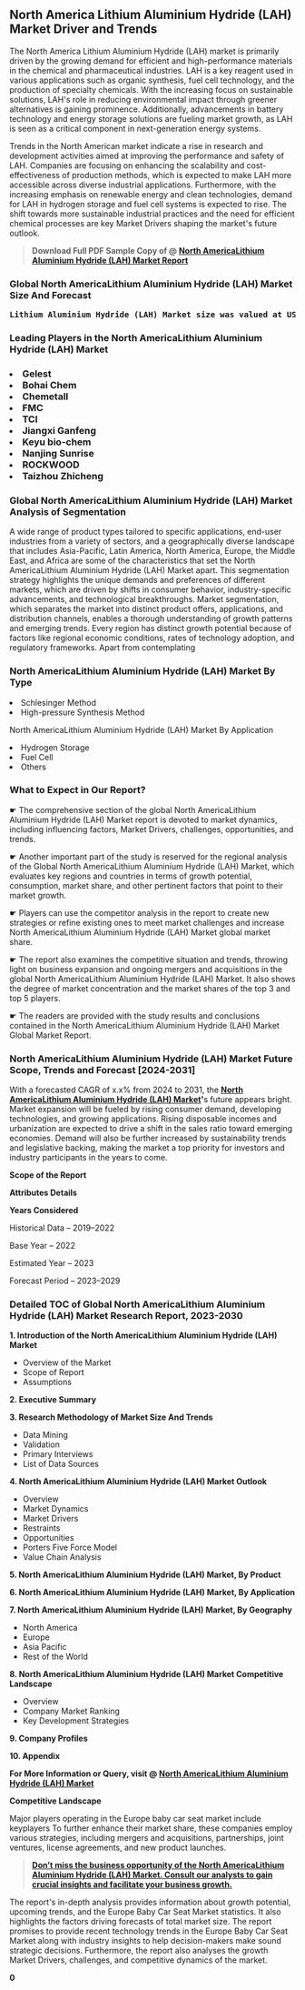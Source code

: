 <p><h2>North America Lithium Aluminium Hydride (LAH) Market Driver and Trends</h2><p>The North America Lithium Aluminium Hydride (LAH) market is primarily driven by the growing demand for efficient and high-performance materials in the chemical and pharmaceutical industries. LAH is a key reagent used in various applications such as organic synthesis, fuel cell technology, and the production of specialty chemicals. With the increasing focus on sustainable solutions, LAH's role in reducing environmental impact through greener alternatives is gaining prominence. Additionally, advancements in battery technology and energy storage solutions are fueling market growth, as LAH is seen as a critical component in next-generation energy systems.</p><p>Trends in the North American market indicate a rise in research and development activities aimed at improving the performance and safety of LAH. Companies are focusing on enhancing the scalability and cost-effectiveness of production methods, which is expected to make LAH more accessible across diverse industrial applications. Furthermore, with the increasing emphasis on renewable energy and clean technologies, demand for LAH in hydrogen storage and fuel cell systems is expected to rise. The shift towards more sustainable industrial practices and the need for efficient chemical processes are key Market Drivers shaping the market's future outlook.</p></p><blockquote id="" class=""><strong>Download Full PDF Sample Copy of @&nbsp;<a href="https://www.verifiedmarketreports.com/download-sample/?rid=637344&utm_source=GitHub-Jan&utm_medium=281" target="_blank">North AmericaLithium Aluminium Hydride (LAH) Market Report</a>&nbsp;&nbsp;</strong></blockquote><h3 id="" class=""><strong>Global&nbsp;North AmericaLithium Aluminium Hydride (LAH) Market Size And Forecast</strong></h3><pre class="reader-text-block__code-block"><strong>Lithium Aluminium Hydride (LAH) Market size was valued at USD 0.25 Billion in 2022 and is projected to reach USD 0.43 Billion by 2030, growing at a CAGR of 7.6% from 2024 to 2030.</strong></pre><h3 id="" class="">Leading Players in the&nbsp;North AmericaLithium Aluminium Hydride (LAH) Market</h3><h3 class=""></Li><Li>Gelest</Li><Li> Bohai Chem</Li><Li> Chemetall</Li><Li> FMC</Li><Li> TCI</Li><Li> Jiangxi Ganfeng</Li><Li> Keyu bio-chem</Li><Li> Nanjing Sunrise</Li><Li> ROCKWOOD</Li><Li> Taizhou Zhicheng</h3><h3 id="" class="">Global&nbsp;North AmericaLithium Aluminium Hydride (LAH) Market Analysis of Segmentation</h3><p id="" class="">A wide range of product types tailored to specific applications, end-user industries from a variety of sectors, and a geographically diverse landscape that includes Asia-Pacific, Latin America, North America, Europe, the Middle East, and Africa are some of the characteristics that set the North AmericaLithium Aluminium Hydride (LAH) Market apart. This segmentation strategy highlights the unique demands and preferences of different markets, which are driven by shifts in consumer behavior, industry-specific advancements, and technological breakthroughs. Market segmentation, which separates the market into distinct product offers, applications, and distribution channels, enables a thorough understanding of growth patterns and emerging trends. Every region has distinct growth potential because of factors like regional economic conditions, rates of technology adoption, and regulatory frameworks. Apart from contemplating</p><h3 id="" class="">North AmericaLithium Aluminium Hydride (LAH) Market&nbsp;By Type</h3><p></Li><Li>Schlesinger Method</Li><Li> High-pressure Synthesis Method</p><div class="" data-test-id=""><p>North AmericaLithium Aluminium Hydride (LAH) Market&nbsp;By Application</p></div><p class=""></Li><Li>Hydrogen Storage</Li><Li> Fuel Cell</Li><Li> Others</p><div class="" data-test-id=""><h3><span class="">What to Expect in Our Report?</span></h3></div><div class="" data-test-id=""><p><span class="">☛ The comprehensive section of the global North AmericaLithium Aluminium Hydride (LAH) Market report is devoted to market dynamics, including influencing factors, Market Drivers, challenges, opportunities, and trends.</span></p></div><div class="" data-test-id=""><p><span class="">☛ Another important part of the study is reserved for the regional analysis of the Global North AmericaLithium Aluminium Hydride (LAH) Market, which evaluates key regions and countries in terms of growth potential, consumption, market share, and other pertinent factors that point to their market growth.</span></p></div><div class="" data-test-id=""><p><span class="">☛ Players can use the competitor analysis in the report to create new strategies or refine existing ones to meet market challenges and increase North AmericaLithium Aluminium Hydride (LAH) Market global market share.</span></p></div><div class="" data-test-id=""><p><span class="">☛ The report also examines the competitive situation and trends, throwing light on business expansion and ongoing mergers and acquisitions in the global North AmericaLithium Aluminium Hydride (LAH) Market. It also shows the degree of market concentration and the market shares of the top 3 and top 5 players.</span></p></div><div class="" data-test-id=""><p><span class="">☛ The readers are provided with the study results and conclusions contained in the North AmericaLithium Aluminium Hydride (LAH) Market Global Market Report.</span></p></div><div class="" data-test-id=""><h3><span class="">North AmericaLithium Aluminium Hydride (LAH) Market Future Scope, Trends and Forecast [2024-2031]</span></h3></div><div class="" data-test-id=""><p><span class="">With a forecasted CAGR of x.x% from 2024 to 2031, the <strong><a href="https://www.verifiedmarketreports.com/download-sample/?rid=637344&utm_source=GitHub-Jan&utm_medium=281" target="_blank">North AmericaLithium Aluminium Hydride (LAH) Market</a>'</strong>s future appears bright. Market expansion will be fueled by rising consumer demand, developing technologies, and growing applications. Rising disposable incomes and urbanization are expected to drive a shift in the sales ratio toward emerging economies. Demand will also be further increased by sustainability trends and legislative backing, making the market a top priority for investors and industry participants in the years to come.</span></p><p id="ember66" class="ember-view reader-text-block__paragraph"><strong>Scope of the Report</strong></p><p id="ember67" class="ember-view reader-text-block__paragraph"><strong>Attributes Details</strong></p><p id="ember68" class="ember-view reader-text-block__paragraph"><strong>Years Considered</strong></p><p id="ember69" class="ember-view reader-text-block__paragraph">Historical Data &ndash; 2019&ndash;2022</p><p id="ember70" class="ember-view reader-text-block__paragraph">Base Year &ndash; 2022</p><p id="ember71" class="ember-view reader-text-block__paragraph">Estimated Year &ndash; 2023</p><p id="ember72" class="ember-view reader-text-block__paragraph">Forecast Period &ndash; 2023&ndash;2029</p></div><h3 id="" class="">Detailed TOC of Global North AmericaLithium Aluminium Hydride (LAH) Market Research Report, 2023-2030</h3><p id="" class=""><strong>1. Introduction of the North AmericaLithium Aluminium Hydride (LAH) Market</strong></p><ul><li>Overview of the Market</li><li>Scope of Report</li><li>Assumptions</li></ul><p id="" class=""><strong>2. Executive Summary</strong></p><p id="" class=""><strong>3. Research Methodology of Market Size And Trends</strong></p><ul><li>Data Mining</li><li>Validation</li><li>Primary Interviews</li><li>List of Data Sources</li></ul><p id="" class=""><strong>4. North AmericaLithium Aluminium Hydride (LAH) Market Outlook</strong></p><ul><li>Overview</li><li>Market Dynamics</li><li>Market Drivers</li><li>Restraints</li><li>Opportunities</li><li>Porters Five Force Model</li><li>Value Chain Analysis</li></ul><p id="" class=""><strong>5. North AmericaLithium Aluminium Hydride (LAH) Market, By Product</strong></p><p id="" class=""><strong>6. North AmericaLithium Aluminium Hydride (LAH) Market, By Application</strong></p><p id="" class=""><strong>7. North AmericaLithium Aluminium Hydride (LAH) Market, By Geography</strong></p><ul><li>North America</li><li>Europe</li><li>Asia Pacific</li><li>Rest of the World</li></ul><p id="" class=""><strong>8. North AmericaLithium Aluminium Hydride (LAH) Market Competitive Landscape</strong></p><ul><li>Overview</li><li>Company Market Ranking</li><li>Key Development Strategies</li></ul><p id="" class=""><strong>9. Company Profiles</strong></p><p id="" class=""><strong>10. Appendix</strong></p><p><strong>For More Information or Query, visit&nbsp;@ <a href="https://www.verifiedmarketreports.com/product/lithium-aluminium-hydride-lah-market/" target="_blank">North AmericaLithium Aluminium Hydride (LAH) Market</a></strong></p><p id="ember61" class="ember-view reader-text-block__paragraph"><strong>Competitive Landscape</strong></p><p id="ember62" class="ember-view reader-text-block__paragraph">Major players operating in the Europe baby car seat market include keyplayers To further enhance their market share, these companies employ various strategies, including mergers and acquisitions, partnerships, joint ventures, license agreements, and new product launches.</p><blockquote id="ember63" class="ember-view reader-text-block__blockquote"><strong><a href="https://www.verifiedmarketreports.com/download-sample/?rid=637344&utm_source=GitHub-Jan&utm_medium=281" target="_blank">Don&rsquo;t miss the business opportunity of the North AmericaLithium Aluminium Hydride (LAH) Market. Consult our analysts to gain crucial insights and facilitate your business growth.</a></strong></blockquote><p id="ember64" class="ember-view reader-text-block__paragraph">The report's in-depth analysis provides information about growth potential, upcoming trends, and the Europe Baby Car Seat Market statistics. It also highlights the factors driving forecasts of total market size. The report promises to provide recent technology trends in the Europe Baby Car Seat Market along with industry insights to help decision-makers make sound strategic decisions. Furthermore, the report also analyses the growth Market Drivers, challenges, and competitive dynamics of the market.</p><p class="ember-view reader-text-block__paragraph"><strong>0</strong></p>
